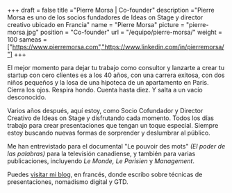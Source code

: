 +++
draft		= false
title		="Pierre Morsa | Co-founder"
description	="Pierre Morsa es uno de los socios fundadores de Ideas on Stage y director creativo ubicado en Francia"
name		= "Pierre Morsa"
picture		= "pierre-morsa.jpg"
position 	= "Co-founder"
url			= "/equipo/pierre-morsa/"
weight		= 100
sameas		= ["https://www.pierremorsa.com","https://www.linkedin.com/in/pierremorsa/"]
+++

El mejor momento para dejar tu trabajo como consultor y lanzarte a crear tu startup con cero clientes es a los 40 años, con una carrera exitosa, con dos niños pequeños y la losa de una hipoteca de un apartamento en Paris. Cierra los ojos. Respira hondo. Cuenta hasta diez. Y salta a un vacío desconocido.

Varios años después, aquí estoy, como Socio Cofundador y Director Creativo de Ideas on Stage y disfrutando cada momento. Todos los días trabajo para crear presentaciones que tengan un toque especial. Siempre estoy buscando nuevas formas de sorprender y deslumbrar al público.

Me han entrevistado para el documental "Le pouvoir des mots" *(El poder de las palabras)* para la televisión canadiense, y también para varias publicaciones, incluyendo *Le Monde, Le Parisien* y *Management*.

Puedes [visitar mi blog](https://www.pierremorsa.com/), en francés, donde escribo sobre técnicas de presentaciones, nomadismo digital y GTD.
